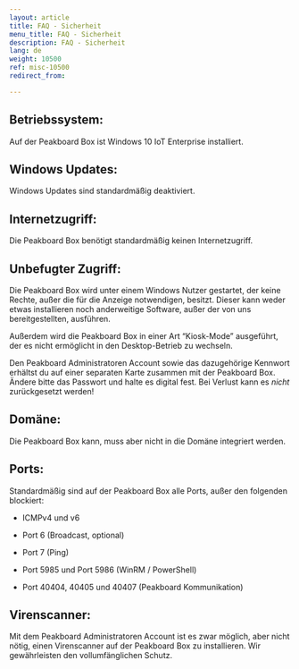 ```yaml
---
layout: article
title: FAQ - Sicherheit
menu_title: FAQ - Sicherheit
description: FAQ - Sicherheit
lang: de
weight: 10500
ref: misc-10500
redirect_from:

---
```


## Betriebssystem: 

Auf der Peakboard Box ist Windows 10 IoT Enterprise installiert. 

 

## Windows Updates: 

Windows Updates sind standardmäßig deaktiviert. 

 

## Internetzugriff: 

Die Peakboard Box benötigt standardmäßig keinen Internetzugriff. 

 

## Unbefugter Zugriff: 

Die Peakboard Box wird unter einem Windows Nutzer gestartet, der keine Rechte, außer die für die Anzeige notwendigen, besitzt. Dieser kann weder etwas installieren noch anderweitige Software, außer der von uns bereitgestellten, ausführen. 

Außerdem wird die Peakboard Box in einer Art “Kiosk-Mode” ausgeführt, der es nicht ermöglicht in den Desktop-Betrieb zu wechseln. 

Den Peakboard Administratoren Account sowie das dazugehörige Kennwort erhältst du auf einer separaten Karte zusammen mit der Peakboard Box. Ändere bitte das Passwort und halte es digital fest. Bei Verlust kann es *nicht* zurückgesetzt werden! 

 

## Domäne: 

Die Peakboard Box kann, muss aber nicht in die Domäne integriert werden. 

 

## Ports: 

Standardmäßig sind auf der Peakboard Box alle Ports, außer den folgenden blockiert: 

* ICMPv4 und v6 

* Port 6 (Broadcast, optional) 

* Port 7 (Ping) 

* Port 5985 und Port 5986 (WinRM / PowerShell)  

* Port 40404, 40405 und 40407 (Peakboard Kommunikation) 

## Virenscanner:
Mit dem Peakboard Administratoren Account ist es zwar möglich, aber nicht nötig, einen Virenscanner auf der Peakboard Box zu installieren. 
Wir gewährleisten den vollumfänglichen Schutz.  
